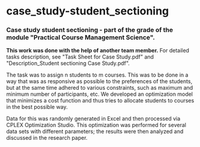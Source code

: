 # case_study-student_sectioning

### Case study student sectioning - part of the grade of the module "Practical Course Management Science".

**This work was done with the help of another team member.**
For detailed tasks description, see "Task Sheet for Case Study.pdf" and "Description_Student sectioning Case Study.pdf".

The task was to assign n students to m courses. This was to be done in a way that was as responsive as possible to the preferences of the students, but at the same time adhered to various constraints, such as maximum and minimum number of participants, etc. We developed an optimization model that minimizes a cost function and thus tries to allocate students to courses in the best possible way.

Data for this was randomly generated in Excel and then processed via CPLEX Optimization Studio. This optimization was performed for several data sets with different parameters; the results were then analyzed and discussed in the research paper.
